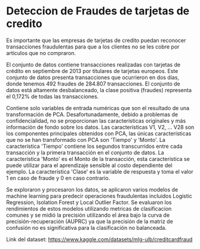 # Deteccion de Fraudes de tarjetas de credito
Es importante que las empresas de tarjetas de credito puedan reconocer transacciones fraudulentas para que a los clientes no se les cobre por articulos que no compraron. 

El conjunto de datos contiene transacciones realizadas con tarjetas de crédito en septiembre de 2013 por titulares de tarjetas europeos.
Este conjunto de datos presenta transacciones que ocurrieron en dos días, donde tenemos 492 fraudes de 284.807 transacciones. El conjunto de datos está altamente desbalanceado, la clase positiva (fraudes) representa el 0,172% de todas las transacciones.

Contiene solo variables de entrada numéricas que son el resultado de una transformación de PCA. Desafortunadamente, debido a problemas de confidencialidad, no se proporcionan las características originales y más información de fondo sobre los datos. Las características V1, V2, … V28 son los componentes principales obtenidos con PCA, las únicas características que no se han transformado con PCA son 'Tiempo' y 'Monto'. La característica 'Tiempo' contiene los segundos transcurridos entre cada transacción y la primera transacción en el conjunto de datos. La característica 'Monto' es el Monto de la transacción, esta característica se puede utilizar para el aprendizaje sensible al costo dependiente del ejemplo. La característica 'Clase' es la variable de respuesta y toma el valor 1 en caso de fraude y 0 en caso contrario.

Se exploraron y procesaron los datos, se aplicaron varios modelos de machine learning para predecir operaciones fraudulentas incluidos Logistic Regression, Isolation Forest y Local Outlier Factor.
Se evaluaron los rendimientos de estos modelos utilizando metricas de clasificacion comunes y se midió la precisión utilizando el área bajo la curva de precisión-recuperación (AUPRC) ya que la precisión de la matriz de confusión no es significativa para la clasificación no balanceada.

Link del dataset: https://www.kaggle.com/datasets/mlg-ulb/creditcardfraud

